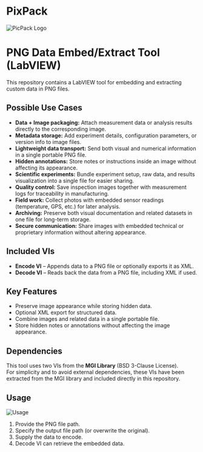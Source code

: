 # PixPack

![PicPack Logo](https://github.com/iattila/pixpack/blob/main/PicPack%20Logo.png)

# PNG Data Embed/Extract Tool (LabVIEW)

This repository contains a LabVIEW tool for embedding and extracting custom data in PNG files.

## Possible Use Cases

- **Data + Image packaging:** Attach measurement data or analysis results directly to the corresponding image.  
- **Metadata storage:** Add experiment details, configuration parameters, or version info to image files.  
- **Lightweight data transport:** Send both visual and numerical information in a single portable PNG file.  
- **Hidden annotations:** Store notes or instructions inside an image without affecting its appearance.  
- **Scientific experiments:** Bundle experiment setup, raw data, and results visualization into a single file for easier sharing.  
- **Quality control:** Save inspection images together with measurement logs for traceability in manufacturing.  
- **Field work:** Collect photos with embedded sensor readings (temperature, GPS, etc.) for later analysis.  
- **Archiving:** Preserve both visual documentation and related datasets in one file for long-term storage.  
- **Secure communication:** Share images with embedded technical or proprietary information without altering appearance.  

## Included VIs

- **Encode VI** – Appends data to a PNG file or optionally exports it as XML.  
- **Decode VI** – Reads back the data from a PNG file, including XML if used.

## Key Features

- Preserve image appearance while storing hidden data.  
- Optional XML export for structured data.  
- Combine images and related data in a single portable file.  
- Store hidden notes or annotations without affecting the image appearance.

## Dependencies

This tool uses two VIs from the **MGI Library** (BSD 3-Clause License).  
For simplicity and to avoid external dependencies, these VIs have been extracted from the MGI library and included directly in this repository.

## Usage

![Usage](https://github.com/iattila/pixpack/blob/main/src/pixpack/example/Example_1_Snippet.png)

1. Provide the PNG file path.  
2. Specify the output file path (or overwrite the original).  
3. Supply the data to encode.  
4. Decode VI can retrieve the embedded data.


